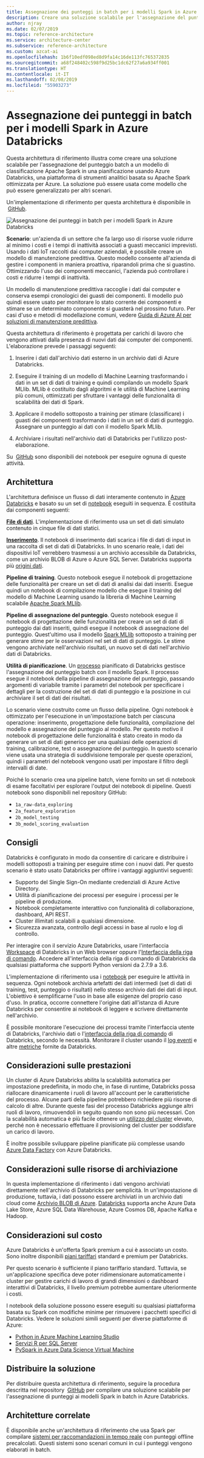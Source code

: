```yaml
---
title: Assegnazione dei punteggi in batch per i modelli Spark in Azure Databricks
description: Creare una soluzione scalabile per l'assegnazione del punteggio batch a un modello di classificazione Apache Spark in una pianificazione usando Azure Databricks.
author: njray
ms.date: 02/07/2019
ms.topic: reference-architecture
ms.service: architecture-center
ms.subservice: reference-architecture
ms.custom: azcat-ai
ms.openlocfilehash: 1b6f10edf098ed8d9fa14c16de113fc765372835
ms.sourcegitcommit: a68f248402c598f9d25bc1dc62f27a6a934ff001
ms.translationtype: HT
ms.contentlocale: it-IT
ms.lasthandoff: 02/08/2019
ms.locfileid: "55903273"
---
```

# <a name="batch-scoring-of-spark-models-on-azure-databricks"></a>Assegnazione dei punteggi in batch per i modelli Spark in Azure Databricks

Questa architettura di riferimento illustra come creare una soluzione scalabile per l'assegnazione del punteggio batch a un modello di classificazione Apache Spark in una pianificazione usando Azure Databricks, una piattaforma di strumenti analitici basata su Apache Spark ottimizzata per Azure. La soluzione può essere usata come modello che può essere generalizzato per altri scenari.

Un'implementazione di riferimento per questa architettura è disponibile in  [GitHub][github].

![Assegnazione dei punteggi in batch per i modelli Spark in Azure Databricks](./_images/batch-scoring-spark.png)

**Scenario**: un'azienda di un settore che fa largo uso di risorse vuole ridurre al minimo i costi e i tempi di inattività associati a guasti meccanici imprevisti. Usando i dati IoT raccolti dai computer aziendali, è possibile creare un modello di manutenzione predittiva. Questo modello consente all'azienda di gestire i componenti in maniera proattiva, riparandoli prima che si guastino. Ottimizzando l'uso dei componenti meccanici, l'azienda può controllare i costi e ridurre i tempi di inattività.

Un modello di manutenzione predittiva raccoglie i dati dai computer e conserva esempi cronologici dei guasti dei componenti. Il modello può quindi essere usato per monitorare lo stato corrente dei componenti e stimare se un determinato componente si guasterà nel prossimo futuro. Per casi d'uso e metodi di modellazione comuni, vedere [Guida di Azure AI per soluzioni di manutenzione predittiva][ai-guide].

Questa architettura di riferimento è progettata per carichi di lavoro che vengono attivati dalla presenza di nuovi dati dai computer dei componenti. L'elaborazione prevede i passaggi seguenti:

1. Inserire i dati dall'archivio dati esterno in un archivio dati di Azure Databricks.

2. Eseguire il training di un modello di Machine Learning trasformando i dati in un set di dati di training e quindi compilando un modello Spark MLlib. MLlib è costituito dagli algoritmi e le utilità di Machine Learning più comuni, ottimizzati per sfruttare i vantaggi delle funzionalità di scalabilità dei dati di Spark.

3. Applicare il modello sottoposto a training per stimare (classificare) i guasti dei componenti trasformando i dati in un set di dati di punteggio. Assegnare un punteggio ai dati con il modello Spark MLlib.

4. Archiviare i risultati nell'archivio dati di Databricks per l'utilizzo post-elaborazione.

Su  [GitHub][github] sono disponibili dei notebook per eseguire ognuna di queste attività.

## <a name="architecture"></a>Architettura

L'architettura definisce un flusso di dati interamente contenuto in [Azure Databricks][databricks] e basato su un set di [notebook][notebooks] eseguiti in sequenza. È costituita dai componenti seguenti:

**[File di dati][github]**. L'implementazione di riferimento usa un set di dati simulato contenuto in cinque file di dati statici.

**[Inserimento][notebooks]**. Il notebook di inserimento dati scarica i file di dati di input in una raccolta di set di dati di Databricks. In uno scenario reale, i dati dei dispositivi IoT verrebbero trasmessi a un archivio accessibile da Databricks, come un archivio BLOB di Azure o Azure SQL Server. Databricks supporta più [origini dati][data-sources].

**Pipeline di training**. Questo notebook esegue il notebook di progettazione delle funzionalità per creare un set di dati di analisi dai dati inseriti. Esegue quindi un notebook di compilazione modello che esegue il training del modello di Machine Learning usando la libreria di Machine Learning scalabile [Apache Spark MLlib][mllib].

**Pipeline di assegnazione del punteggio**. Questo notebook esegue il notebook di progettazione delle funzionalità per creare un set di dati di punteggio dai dati inseriti, quindi esegue il notebook di assegnazione del punteggio. Quest'ultimo usa il modello [Spark MLlib][mllib-spark] sottoposto a training per generare stime per le osservazioni nel set di dati di punteggio. Le stime vengono archiviate nell'archivio risultati, un nuovo set di dati nell'archivio dati di Databricks.

**Utilità di pianificazione**. Un [processo][job] pianificato di Databricks gestisce l'assegnazione del punteggio batch con il modello Spark. Il processo esegue il notebook della pipeline di assegnazione del punteggio, passando argomenti di variabile tramite i parametri del notebook per specificare i dettagli per la costruzione del set di dati di punteggio e la posizione in cui archiviare il set di dati dei risultati.

Lo scenario viene costruito come un flusso della pipeline. Ogni notebook è ottimizzato per l'esecuzione in un'impostazione batch per ciascuna operazione: inserimento, progettazione delle funzionalità, compilazione del modello e assegnazione del punteggio al modello. Per questo motivo il notebook di progettazione delle funzionalità è stato creato in modo da generare un set di dati generico per una qualsiasi delle operazioni di training, calibrazione, test o assegnazione del punteggio. In questo scenario viene usata una strategia di suddivisione temporale per queste operazioni, quindi i parametri del notebook vengono usati per impostare il filtro degli intervalli di date.

Poiché lo scenario crea una pipeline batch, viene fornito un set di notebook di esame facoltativi per esplorare l'output dei notebook di pipeline. Questi notebook sono disponibili nel repository GitHub:

- `1a_raw-data_exploring`
- `2a_feature_exploration`
- `2b_model_testing`
- `3b_model_scoring_evaluation`

## <a name="recommendations"></a>Consigli

Databricks è configurato in modo da consentire di caricare e distribuire i modelli sottoposti a training per eseguire stime con i nuovi dati. Per questo scenario è stato usato Databricks per offrire i vantaggi aggiuntivi seguenti:

- Supporto del Single Sign-On mediante credenziali di Azure Active Directory.
- Utilità di pianificazione dei processi per eseguire i processi per le pipeline di produzione.
- Notebook completamente interattivo con funzionalità di collaborazione, dashboard, API REST.
- Cluster illimitati scalabili a qualsiasi dimensione.
- Sicurezza avanzata, controllo degli accessi in base al ruolo e log di controllo.

Per interagire con il servizio Azure Databricks, usare l'interfaccia [Workspace][workspace] di Databricks in un Web browser oppure l'[Interfaccia della riga di comando][cli]. Accedere all'interfaccia della riga di comando di Databricks da qualsiasi piattaforma che supporti Python versioni da 2.7.9 a 3.6.

L'implementazione di riferimento usa i [notebook][notebooks] per eseguire le attività in sequenza. Ogni notebook archivia artefatti dei dati intermedi (set di dati di training, test, punteggio o risultati) nello stesso archivio dati dei dati di input. L'obiettivo è semplificarne l'uso in base alle esigenze del proprio caso d'uso. In pratica, occorre connettere l'origine dati all'istanza di Azure Databricks per consentire ai notebook di leggere e scrivere direttamente nell'archivio.

È possibile monitorare l'esecuzione dei processi tramite l'interfaccia utente di Databricks, l'archivio dati o l'[interfaccia della riga di comando][cli] di Databricks, secondo le necessità. Monitorare il cluster usando il [log eventi][log] e altre [metriche][metrics] fornite da Databricks.

## <a name="performance-considerations"></a>Considerazioni sulle prestazioni

Un cluster di Azure Databricks abilita la scalabilità automatica per impostazione predefinita, in modo che, in fase di runtime, Databricks possa riallocare dinamicamente i ruoli di lavoro all'account per le caratteristiche del processo. Alcune parti della pipeline potrebbero richiedere più risorse di calcolo di altre. Durante queste fasi del processo Databricks aggiunge altri ruoli di lavoro, rimuovendoli in seguito quando non sono più necessari. Con la scalabilità automatica è più facile ottenere un [utilizzo del cluster][cluster] elevato, perché non è necessario effettuare il provisioning del cluster per soddisfare un carico di lavoro.

È inoltre possibile sviluppare pipeline pianificate più complesse usando [Azure Data Factory][adf] con Azure Databricks.

## <a name="storage-considerations"></a>Considerazioni sulle risorse di archiviazione

In questa implementazione di riferimento i dati vengono archiviati direttamente nell'archivio di Databricks per semplicità. In un'impostazione di produzione, tuttavia, i dati possono essere archiviati in un archivio dati cloud come [Archivio BLOB di Azure][blob]. [Databricks][databricks-connect] supporta anche Azure Data Lake Store, Azure SQL Data Warehouse, Azure Cosmos DB, Apache Kafka e Hadoop.

## <a name="cost-considerations"></a>Considerazioni sul costo

Azure Databricks è un'offerta Spark premium a cui è associato un costo. Sono inoltre disponibili [piani tariffari][pricing] standard e premium per Databricks.

Per questo scenario è sufficiente il piano tariffario standard. Tuttavia, se un'applicazione specifica deve poter ridimensionare automaticamente i cluster per gestire carichi di lavoro di grandi dimensioni o dashboard interattivi di Databricks, il livello premium potrebbe aumentare ulteriormente i costi.

I notebook della soluzione possono essere eseguiti su qualsiasi piattaforma basata su Spark con modifiche minime per rimuovere i pacchetti specifici di Databricks. Vedere le soluzioni simili seguenti per diverse piattaforme di Azure:

- [Python in Azure Machine Learning Studio][python-aml]
- [Servizi R per SQL Server][sql-r]
- [PySpark in Azure Data Science Virtual Machine][py-dvsm]

## <a name="deploy-the-solution"></a>Distribuire la soluzione

Per distribuire questa architettura di riferimento, seguire la procedura descritta nel repository  [GitHub][github] per compilare una soluzione scalabile per l'assegnazione di punteggi ai modelli Spark in batch in Azure Databricks.

## <a name="related-architectures"></a>Architetture correlate

È disponibile anche un'architettura di riferimento che usa Spark per compilare [sistemi per raccomandazioni in tempo reale][recommendation] con punteggi offline precalcolati. Questi sistemi sono scenari comuni in cui i punteggi vengono elaborati in batch.

[adf]: https://azure.microsoft.com/blog/operationalize-azure-databricks-notebooks-using-data-factory/
[ai-guide]: /azure/machine-learning/team-data-science-process/cortana-analytics-playbook-predictive-maintenance
[blob]: https://docs.databricks.com/spark/latest/data-sources/azure/azure-storage.html
[cli]: https://docs.databricks.com/user-guide/dev-tools/databricks-cli.html
[cluster]: https://docs.azuredatabricks.net/user-guide/clusters/sizing.html
[databricks]: /azure/azure-databricks/
[databricks-connect]: /azure/azure-databricks/databricks-connect-to-data-sources
[data-sources]: https://docs.databricks.com/spark/latest/data-sources/index.html
[github]: https://github.com/Azure/BatchSparkScoringPredictiveMaintenance
[job]: https://docs.databricks.com/user-guide/jobs.html
[log]: https://docs.databricks.com/user-guide/clusters/event-log.html
[metrics]: https://docs.databricks.com/user-guide/clusters/metrics.html
[mllib]: https://docs.databricks.com/spark/latest/mllib/index.html
[mllib-spark]: https://docs.databricks.com/spark/latest/mllib/index.html#apache-spark-mllib
[notebooks]: https://docs.databricks.com/user-guide/notebooks/index.html
[pricing]: https://azure.microsoft.com/en-us/pricing/details/databricks/
[python-aml]: https://gallery.azure.ai/Notebook/Predictive-Maintenance-Modelling-Guide-Python-Notebook-1
[py-dvsm]: https://gallery.azure.ai/Tutorial/Predictive-Maintenance-using-PySpark
[recommendation]: /azure/architecture/reference-architectures/ai/real-time-recommendation
[sql-r]: https://gallery.azure.ai/Tutorial/Predictive-Maintenance-Modeling-Guide-using-SQL-R-Services-1
[workspace]: https://docs.databricks.com/user-guide/workspace.html
